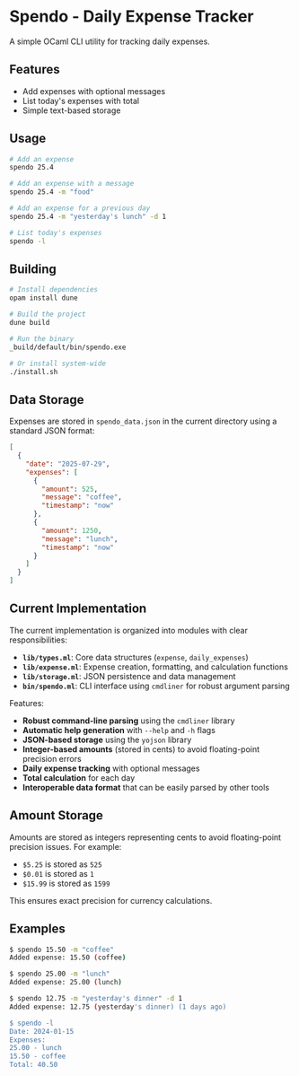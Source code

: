 # Spendo - Daily Expense Tracker

A simple OCaml CLI utility for tracking daily expenses.

## Features

- Add expenses with optional messages
- List today's expenses with total
- Simple text-based storage

## Usage

```bash
# Add an expense
spendo 25.4

# Add an expense with a message
spendo 25.4 -m "food"

# Add an expense for a previous day
spendo 25.4 -m "yesterday's lunch" -d 1

# List today's expenses
spendo -l
```

## Building

```bash
# Install dependencies
opam install dune

# Build the project
dune build

# Run the binary
_build/default/bin/spendo.exe

# Or install system-wide
./install.sh
```

## Data Storage

Expenses are stored in `spendo_data.json` in the current directory using a standard JSON format:

```json
[
  {
    "date": "2025-07-29",
    "expenses": [
      {
        "amount": 525,
        "message": "coffee",
        "timestamp": "now"
      },
      {
        "amount": 1250,
        "message": "lunch",
        "timestamp": "now"
      }
    ]
  }
]
```

## Current Implementation

The current implementation is organized into modules with clear responsibilities:

- **`lib/types.ml`**: Core data structures (`expense`, `daily_expenses`)
- **`lib/expense.ml`**: Expense creation, formatting, and calculation functions
- **`lib/storage.ml`**: JSON persistence and data management
- **`bin/spendo.ml`**: CLI interface using `cmdliner` for robust argument parsing

Features:
- **Robust command-line parsing** using the `cmdliner` library
- **Automatic help generation** with `--help` and `-h` flags
- **JSON-based storage** using the `yojson` library
- **Integer-based amounts** (stored in cents) to avoid floating-point precision errors
- **Daily expense tracking** with optional messages
- **Total calculation** for each day
- **Interoperable data format** that can be easily parsed by other tools

## Amount Storage

Amounts are stored as integers representing cents to avoid floating-point precision issues. For example:
- `$5.25` is stored as `525`
- `$0.01` is stored as `1`
- `$15.99` is stored as `1599`

This ensures exact precision for currency calculations.

## Examples

```bash
$ spendo 15.50 -m "coffee"
Added expense: 15.50 (coffee)

$ spendo 25.00 -m "lunch"
Added expense: 25.00 (lunch)

$ spendo 12.75 -m "yesterday's dinner" -d 1
Added expense: 12.75 (yesterday's dinner) (1 days ago)

$ spendo -l
Date: 2024-01-15
Expenses:
25.00 - lunch
15.50 - coffee
Total: 40.50
``` 